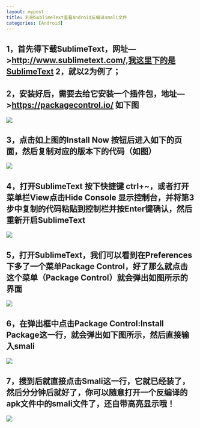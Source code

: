 ```yaml
---
layout: mypost
title: 利用SublimeText查看Android反编译smali文件
categories: [Android]
---
```

## 1，首先得下载SublimeText，网址—>http://www.sublimetext.com/,我这里下的是SublimeText 2，就以2为例了；

## 2，安装好后，需要去给它安装一个插件包，地址—>https://packagecontrol.io/ 如下图

![](https://img-blog.csdn.net/20150305134215357)

## 3，点击如上图的Install Now 按钮后进入如下的页面，然后复制对应的版本下的代码（如图）

![](https://img-blog.csdn.net/20150305134149725)

## 4，打开SublimeText 按下快捷键 ctrl+~，或者打开菜单栏View点击Hide Console 显示控制台，并将第3步中复制的代码粘贴到控制栏并按Enter键确认，然后重新开启SublimeText

![](https://img-blog.csdn.net/20150305134414020)

## 5，打开SublimeText，我们可以看到在Preferences下多了一个菜单Package Control，好了那么就点击这个菜单（Package Control）就会弹出如图所示的界面

![](https://img-blog.csdn.net/20150305134425384)

## 6，在弹出框中点击Package Control:Install Package这一行，就会弹出如下图所示，然后直接输入smali

![](https://img-blog.csdn.net/20150305134504832)

## 7，搜到后就直接点击Smali这一行，它就已经装了，然后分分钟后就好了，你可以随意打开一个反编译的apk文件中的smali文件了，还自带高亮显示哦！

![](https://img-blog.csdn.net/20150305134559438)